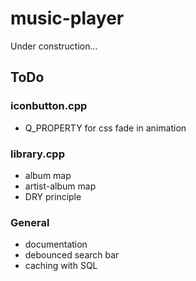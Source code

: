# music-player
Under construction...

## ToDo
### iconbutton.cpp
- Q_PROPERTY for css fade in animation

### library.cpp
- album map
- artist-album map
- DRY principle

### General
- documentation
- debounced search bar
- caching with SQL
